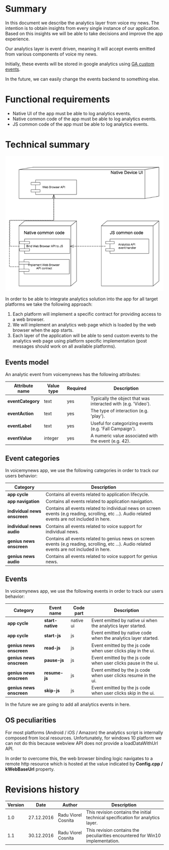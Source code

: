 # Summary

In this document we describe the analytics layer from voice my news. The intention is to obtain insights from every single
instance of our application. Based on this insights we will be able to take decisions and improve the app experience.

Our analytics layer is event driven, meaning it will accept events emitted from various components of voice my news.

Initially, these events will be stored in google analytics using
[GA custom events](https://developers.google.com/analytics/devguides/collection/analyticsjs/events).

In the future, we can easily change the events backend to something else.

# Functional requirements

* Native UI of the app must be able to log analytics events.
* Native common code of the app must be able to log analytics events.
* JS common code of the app must be able to log analytics events.

# Technical summary

![Analytics layer](images/analytics-layer.png?raw=true)

In order to be able to integrate analytics solution into the app for all target platforms we take the following approach:

1. Each platform will implement a specific contract for providing access to a web browser.
1. We will implement an analytics web page which is loaded by the web browser when the app starts.
1. Each layer of the application will be able to send custom events to the analytics web page using platform specific implementation
(post messages should work on all available platforms).

## Events model

An analytic event from voicemynews has the following attributes:

| **Attribute name** | **Value type** | **Required** | **Description** |
| ------------------ | -------------- | ------------ | --------------- |
| **eventCategory**  | text | yes | Typically the object that was interacted with (e.g. 'Video'). |
| **eventAction**    | text | yes | The type of interaction (e.g. 'play'). |
| **eventLabel**     | text | yes | Useful for categorizing events (e.g. 'Fall Campaign'). |
| **eventValue**     | integer | yes | A numeric value associated with the event (e.g. 42). |

## Event categories

In voicemynews app, we use the following categories in order to track our users behavior:

| **Category** | **Description** |
| ------------ | --------------- |
| **app cycle** | Contains all events related to application lifecycle. |
| **app navigation** | Contains all events related to application navigation. |
| **individual news onscreen** | Contains all events related to individual news on screen events (e.g reading, scrolling, etc ...). Audio related events are not included in here. |
| **individual news audio** | Contains all events related to voice support for individual news. |
| **genius news onscreen** | Contains all events related to genius news on screen events (e.g reading, scrolling, etc ...). Audio related events are not included in here. |
| **genius news audio** | Contains all events related to voice support for genius news. |

## Events

In voicemynews app, we use the following events in order to track our users behavior:

| **Category** | **Event name** | **Code part** | **Description** |
| ------------ | -------------- | ------------- | --------------- |
|**app cycle** | **start-native** | native ui | Event emitted by native ui when the analytics layer started. |
|**app cycle** | **start-js** | js | Event emitted by native code when the analytics layer started. |
| **genius news onscreen** | **read-js** | js | Event emitted by the js code when user clicks play in the ui. |
| **genius news onscreen** | **pause-js** | js | Event emitted by the js code when user clicks pause in the ui. |
| **genius news onscreen** | **resume-js** | js | Event emitted by the js code when user clicks resume in the ui. |
| **genius news onscreen** | **skip-js** | js | Event emitted by the js code when user clicks skip in the ui. |

In the future we are going to add all analytics events in here.

## OS peculiarities

For most platforms (Android / iOS / Amazon) the analytics script is internally composed from local resources. Unfortunately, for windows 10 platform we can not do this because webview API does not provide a loadDataWithUrl API.

In order to overcome this, the web browser binding logic navigates to a remote http resource which is hosted at the value indicated by **Config<Env>.cpp / kWebBaseUrl** property.

# Revisions history

| **Version** | **Date** | **Author** | **Description** |
|-------------|----------|------------|-----------------|
| 1.0 | 27.12.2016 | Radu Viorel Cosnita | This revision contains the initial technical specification for analytics layer. |
| 1.1 | 30.12.2016 | Radu Viorel Cosnita | This revision contains the peculiarities encountered for Win10 implementation. |